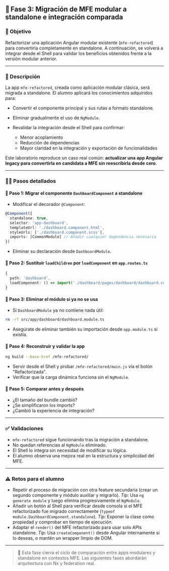 ## 🧪 Fase 3: Migración de MFE modular a standalone e integración comparada

### 🌟 Objetivo

Refactorizar una aplicación Angular modular existente (`mfe-refactored`) para convertirla completamente en standalone. A continuación, se volverá a integrar desde el Shell para validar los beneficios obtenidos frente a la versión modular anterior.

---

### 📜 Descripción

La app `mfe-refactored`, creada como aplicación modular clásica, será migrada a standalone. El alumno aplicará los conocimientos adquiridos para:

* Convertir el componente principal y sus rutas a formato standalone.
* Eliminar gradualmente el uso de `NgModule`.
* Revalidar la integración desde el Shell para confirmar:

  * Menor acoplamiento
  * Reducción de dependencias
  * Mayor claridad en la integración y exportación de funcionalidades

Este laboratorio reproduce un caso real común: **actualizar una app Angular legacy para convertirla en candidata a MFE sin reescribirla desde cero**.

---

### 🧍‍♂️ Pasos detallados

#### 🔧 Paso 1: Migrar el componente `DashboardComponent` a standalone

* Modificar el decorador `@Component`:

```ts
@Component({
  standalone: true,
  selector: 'app-dashboard',
  templateUrl: './dashboard.component.html',
  styleUrls: ['./dashboard.component.scss'],
  imports: [CommonModule] // Añadir cualquier dependencia necesaria
})
```

* Eliminar su declaración desde `DashboardModule`.

#### 🧹 Paso 2: Sustituir `loadChildren` por `loadComponent` en `app.routes.ts`

```ts
{
  path: 'dashboard',
  loadComponent: () => import('./dashboard/pages/dashboard/dashboard.component').then(m => m.DashboardComponent)
}
```

#### 🧻 Paso 3: Eliminar el módulo si ya no se usa

* Si `DashboardModule` ya no contiene nada útil:

```bash
rm -rf src/app/dashboard/dashboard.module.ts
```

* Asegúrate de eliminar también su importación desde `app.module.ts` si existía.

#### 🧪 Paso 4: Reconstruir y validar la app

```bash
ng build --base-href /mfe-refactored/
```

* Servir desde el Shell y probar `/mfe-refactored/main.js` vía el botón "Refactorizada".
* Verificar que la carga dinámica funciona sin el `NgModule`.

#### 🔁 Paso 5: Comparar antes y después

* ¿El tamaño del bundle cambió?
* ¿Se simplificaron los imports?
* ¿Cambió la experiencia de integración?

---

### ✅ Validaciones

* `mfe-refactored` sigue funcionando tras la migración a standalone.
* No quedan referencias al `NgModule` eliminado.
* El Shell lo integra sin necesidad de modificar su lógica.
* El alumno observa una mejora real en la estructura y simplicidad del MFE.

---

### ⚠️ Retos para el alumno

* Repetir el proceso de migración con otra feature secundaria (crear un segundo componente y módulo auxiliar y migrarlo).
  *Tip:* Usa `ng generate module` y luego elimina progresivamente el `NgModule`.
* Añadir un botón al Shell para verificar desde consola si el MFE refactorizado fue migrado correctamente (`typeof module.DashboardComponent.standalone`).
  *Tip:* Exponer la clase como propiedad y comprobar en tiempo de ejecución.
* Adaptar el `render()` del MFE refactorizado para usar solo APIs standalone.
  *Tip:* Usa `createComponent()` desde Angular internamente si lo deseas, o mantén un wrapper limpio de DOM.

---

> 🧭 Esta fase cierra el ciclo de comparación entre apps modulares y standalone en contextos MFE. Las siguientes fases abordarán arquitectura con Nx y federation real.
